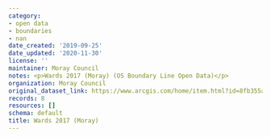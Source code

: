 ```yaml
---
category:
- open data
- boundaries
- nan
date_created: '2019-09-25'
date_updated: '2020-11-30'
license: ''
maintainer: Moray Council
notes: <p>Wards 2017 (Moray) (OS Boundary Line Open Data)</p>
organization: Moray Council
original_dataset_link: https://www.arcgis.com/home/item.html?id=8fb355abdba34c07b60dc31f3d55377c
records: 8
resources: []
schema: default
title: Wards 2017 (Moray)
---
```

